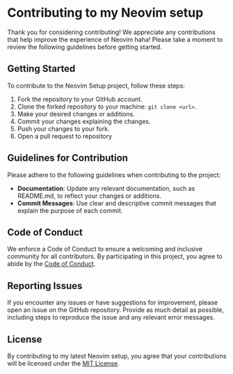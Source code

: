 # Contributing to my Neovim setup

Thank you for considering contributing! We appreciate any contributions that help improve the experience of Neovim haha! Please take a moment to review the following guidelines before getting started.

## Getting Started

To contribute to the Neovim Setup project, follow these steps:

1. Fork the repository to your GitHub account.
2. Clone the forked repository to your machine: `git clone <url>`.
4. Make your desired changes or additions.
6. Commit your changes explaining the changes.
7. Push your changes to your fork.
8. Open a pull request to repository

## Guidelines for Contribution

Please adhere to the following guidelines when contributing to the project:
- **Documentation**: Update any relevant documentation, such as README.md, to reflect your changes or additions.
- **Commit Messages**: Use clear and descriptive commit messages that explain the purpose of each commit.

## Code of Conduct

We enforce a Code of Conduct to ensure a welcoming and inclusive community for all contributors. By participating in this project, you agree to abide by the [Code of Conduct](CODE_OF_CONDUCT.md).

## Reporting Issues
If you encounter any issues or have suggestions for improvement, please open an issue on the GitHub repository. Provide as much detail as possible, including steps to reproduce the issue and any relevant error messages.

## License
By contributing to my latest Neovim setup, you agree that your contributions will be licensed under the [MIT License](LICENSE).

